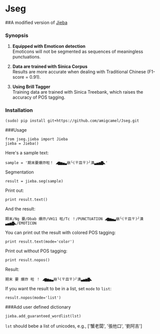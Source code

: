 # Jseg
##A modified version of [Jieba](https://github.com/fxsjy/jieba")

### Synopsis

1. **Equipped with Emoticon detection**  
  Emoticons will not be segmented as sequences of meaningless punctuations.

2. **Data are trained with Sinica Corpus**  
  Results are more accurate when dealing with Traditional Chinese (F1-score = 0.91).

3. **Using Brill Tagger**  
  Training data are trained with Sinica Treebank, which raises the accuracy of POS tagging. 

### Installation

	(sudo) pip install git+https://github.com/amigcamel/Jseg.git



###Usage

	from jseg.jieba import Jieba
	jieba = Jieba()

Here's a sample text:


	sample = '期末要爆炸啦！ ◢▆▅▄▃崩╰(〒皿〒)╯潰▃▄▅▇◣'

Segmentation


	result = jieba.seg(sample)

Print out:

	print result.text()

And the result:


	期末/Ng 要/Dbab 爆炸/VH11 啦/Tc ！/PUNCTUATION ◢▆▅▄▃崩╰(〒皿〒)╯潰▃▄▅▇◣/EMOTICON 


You can print out the result with colored POS tagging:

	print result.text(mode='color')

Print out without POS tagging:

	print result.nopos()

Result:

	期末 要 爆炸 啦 ！ ◢▆▅▄▃崩╰(〒皿〒)╯潰▃▄▅▇◣ 

If you want the result to be in a list, set ```mode``` to ```list```:

	result.nopos(mode='list')


###Add user defined dictionary

	jieba.add_guaranteed_wordlist(lst)

`lst` should bebe a list of unicodes, e.g., ['蟹老闆', '張他口', '劉阿吉']
